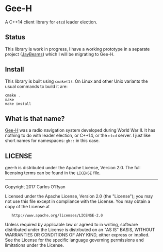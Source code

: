 # Gee-H

A C++14 client library for `etcd` leader election.

## Status

This library is work in progress, I have a working prototype in a separate project
([JayBeams](https://github.com/coryan/jaybeams/)) which I will be migrating to Gee-H.

## Install

This library is built using `cmake(1)`.  On Linux and other Unix variants the usual commands to build it are:

```commandline
cmake .
make
make install
```

## What is that name?

[Gee-H](https://en.wikipedia.org/wiki/Gee-H_(navigation)) was a radio navigation system developed during
World War II.  It has nothing to do with leader election, or C++14, or the `etcd` server.
I just like short names for namespaces: `gh::` in this case.


## LICENSE

gee-h is distributed under the Apache License, Version 2.0.
The full licensing terms can be found in the `LICENSE` file.

---

   Copyright 2017 Carlos O'Ryan

   Licensed under the Apache License, Version 2.0 (the "License");
   you may not use this file except in compliance with the License.
   You may obtain a copy of the License at

       http://www.apache.org/licenses/LICENSE-2.0

   Unless required by applicable law or agreed to in writing, software
   distributed under the License is distributed on an "AS IS" BASIS,
   WITHOUT WARRANTIES OR CONDITIONS OF ANY KIND, either express or implied.
   See the License for the specific language governing permissions and
   limitations under the License.

